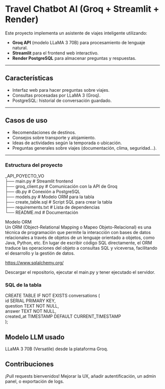 #  Travel Chatbot AI (Groq + Streamlit + Render)

Este proyecto implementa un asistente de viajes inteligente utilizando:

- **Groq API** (modelo LLaMA 3 70B) para procesamiento de lenguaje natural.
- **Streamlit** para el frontend web interactivo.
- **Render PostgreSQL** para almacenar preguntas y respuestas.

---

##  Características

- Interfaz web para hacer preguntas sobre viajes.
- Consultas procesadas por LLaMA 3 (Groq).
- PostgreSQL: historial de conversación guardado.

---

##  Casos de uso

- Recomendaciones de destinos.
- Consejos sobre transporte y alojamiento.
- Ideas de actividades según la temporada o ubicación.
- Preguntas generales sobre viajes (documentación, clima, seguridad...).

---

### Estructura del proyecto  

_API_POYECTO_VO  
├── main.py              # Streamlit frontend  
├── groq_client.py       # Comunicación con la API de Groq  
├── db.py                # Conexión a PostgreSQL  
├── models.py            # Modelo ORM para la tabla  
├── create_table.sql     # Script SQL para crear la tabla  
├── requirements.txt     # Lista de dependencias  
└── README.md            # Documentación  

Modelo ORM  
Un ORM (Object-Relational Mapping o Mapeo Objeto-Relacional) es una técnica de programación que permite la interacción con bases de datos relacionales a través de objetos de un lenguaje orientado a objetos, como Java, Python, etc. En lugar de escribir código SQL directamente, el ORM traduce las operaciones del objeto a consultas SQL y viceversa, facilitando el desarrollo y la gestión de datos.

https://www.sqlalchemy.org/

Descargar el repositorio, ejecutar el main.py y tener ejecutado el servidor.  

### SQL de la tabla


CREATE TABLE IF NOT EXISTS conversations (  
    id SERIAL PRIMARY KEY,  
    question TEXT NOT NULL,  
    answer TEXT NOT NULL,  
    created_at TIMESTAMP DEFAULT CURRENT_TIMESTAMP  
);  


## Modelo LLM usado

LLaMA 3 70B (Versatile) desde la plataforma Groq.


## Contribuciones

¡Pull requests bienvenidos! Mejorar la UX, añadir autentificación, un admin panel, o exportación de logs.




